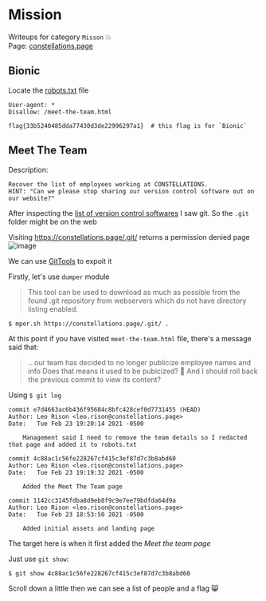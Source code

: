 # Mission

Writeups for category `Misson` 💥</br>
Page: [constellations.page](https://constellations.page/)

## Bionic
Locate the [robots.txt](https://en.wikipedia.org/wiki/Robots_exclusion_standard) file
```
User-agent: *
Disallow: /meet-the-team.html

flag{33b5240485dda77430d3de22996297a1}  # this flag is for `Bionic`
```

## Meet The Team
Description:
```
Recover the list of employees working at CONSTELLATIONS.
HINT: "Can we please stop sharing our version control software out on our website?"
```

After inspecting the [list of version control softwares](https://en.wikipedia.org/wiki/List_of_version-control_software) I saw git. So the `.git` folder might be on the web

Visiting https://constellations.page/.git/ returns a permission denied page
![image](https://user-images.githubusercontent.com/80664686/111409762-2976b400-870a-11eb-9862-e7876f90111f.png)

We can use [GitTools](https://github.com/internetwache/GitTools) to expoit it

Firstly, let's use `dumper` module
>This tool can be used to download as much as possible from the found .git repository from webservers which do not have directory listing enabled.

```
$ mper.sh https://constellations.page/.git/ .
```
At this point if you have visited `meet-the-team.html` file, there's a message said that:
>...our team has decided to no longer publicize employee names and info
Does that means it used to be pubicized? 🤔 And I should roll back the previous commit to view its content?

Using `$ git log`
```
commit e7d4663ac6b436f95684c8bfc428cef0d7731455 (HEAD)
Author: Leo Rison <leo.rison@constellations.page>
Date:   Tue Feb 23 19:20:14 2021 -0500

    Management said I need to remove the team details so I redacted that page and added it to robots.txt

commit 4c88ac1c56fe228267cf415c3ef87d7c3b8abd60
Author: Leo Rison <leo.rison@constellations.page>
Date:   Tue Feb 23 19:19:32 2021 -0500

    Added the Meet The Team page

commit 1142cc3145fdba8d9eb8f9c9e7ee79bdfda64d9a
Author: Leo Rison <leo.rison@constellations.page>
Date:   Tue Feb 23 18:53:50 2021 -0500

    Added initial assets and landing page
```
The target here is when it first added the *Meet the team page*

Just use `git show`:
```
$ git show 4c88ac1c56fe228267cf415c3ef87d7c3b8abd60
```
Scroll down a little then we can see a list of people and a flag 😸
